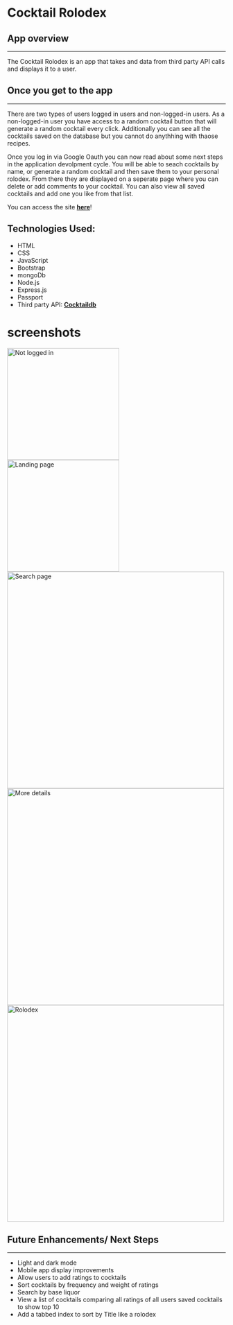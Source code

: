 # Cocktail Rolodex

## __App overview__
---
The Cocktail Rolodex is an app that takes and data from third party API calls and displays it to a user. 


## __Once you get to the app__
---
There are two types of users logged in users and non-logged-in users. As a non-logged-in user you have access to a random cocktail button that will generate a random cocktail every click. Additionally you can see all the cocktails saved on the database but you cannot do anythhing with thaose recipes. 

Once you log in via Google Oauth you can now read about some next steps in the application devolpment cycle. You will be able to seach cocktails by name, or generate a random cocktail and then save them to your personal rolodex. From there they are displayed on a seperate page where you can delete or add comments to your cocktail. You can also view all saved cocktails and add one you like from that list.

You can access the site **[here](https://cocktail-rolodex.herokuapp.com/)**!

## Technologies Used:
 * HTML
 * CSS
 * JavaScript
 * Bootstrap
 * mongoDb
 * Node.js
 * Express.js
 * Passport
 * Third party API: **[Cocktaildb](https://www.thecocktaildb.com/)** 


# screenshots

<img width="258" alt="Not logged in" src="https://user-images.githubusercontent.com/51840257/141389851-de8f10ed-ae4c-4a4c-89aa-5781a0c7fb03.png">
<img width="258" alt="Landing page" src="https://user-images.githubusercontent.com/51840257/141389903-8719af4a-5c4b-428a-89b0-2d94d3843af4.png">
<img width="500" alt="Search page" src="https://user-images.githubusercontent.com/51840257/141389973-0a7ff194-ea1f-4cab-b52d-10e1950a01d6.png">
<img width="500" alt="More details" src="https://user-images.githubusercontent.com/51840257/141390028-dcb9c92e-36d0-4979-8225-2437022310ea.png">
<img width="500" alt="Rolodex" src="https://user-images.githubusercontent.com/51840257/141390063-28d7e5eb-bb4d-472a-bc3a-58ce72872160.png">


## Future Enhancements/ Next Steps
---
 *  Light and dark mode
 * Mobile app display improvements
 * Allow users to add ratings to cocktails
 * Sort cocktails by frequency and weight of ratings
 * Search by base liquor
 * View a list of cocktails comparing all ratings of all users saved cocktails to show top 10
 * Add a tabbed index to sort by Title like a rolodex
  